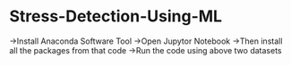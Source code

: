 # Stress-Detection-Using-ML
->Install Anaconda Software Tool
->Open Jupytor Notebook
->Then install all the packages from that code
->Run the code using above two datasets
